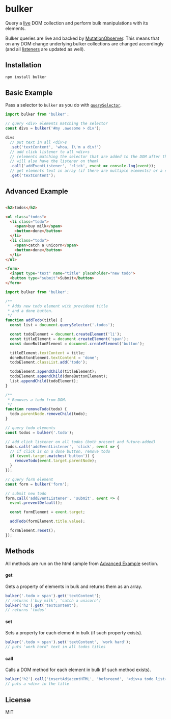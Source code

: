 # bulker

Query a [live](https://www.w3.org/TR/dom/#concept-collection-live) DOM collection and perform bulk manipulations with its elements.

Bulker queries are live and backed by [MutationObserver](https://developer.mozilla.org/en/docs/Web/API/MutationObserver). This means that on any DOM change underlying bulker collections are changed accordingly (and all [listeners](https://developer.mozilla.org/en-US/docs/Web/API/EventTarget/addEventListener) are updated as well).

## Installation
```sh
npm install bulker
```
## Basic Example
Pass a selector to `bulker` as you do with [`querySelector`](https://developer.mozilla.org/en-US/docs/Web/API/Element/querySelector).
```javascript
import bulker from 'bulker';

// query <div> elements matching the selector
const divs = bulker('#my .awesome > div');

divs
  // put text in all <div>s
  .set('textContent', 'whoa, I\'m a div!')
  // add click listener to all <div>s
  // (elements matching the selector that are added to the DOM after this
  // will also have the listener on them)
  .call('addEventListener', 'click', event => console.log(event));
  // get elements text in array (if there are multiple elements) or a string (if single)
  .get('textContent');
```

## Advanced Example
```html

<h2>todos</h2>

<ul class="todos">
  <li class="todo">
    <span>buy milk</span>
    <button>done</button>
  </li>
  <li class="todo">
    <span>catch a unicorn</span>
    <button>done</button>
  </li>
</ul>

<form>
  <input type="text" name="title" placeholder="new todo">
  <button type="submit">Submit</button>
</form>

```
```javascript
import bulker from 'bulker';

/**
 * Adds new todo element with provideed title
 * and a done button.
 */
function addTodo(title) {
  const list = document.querySelector('.todos');

  const todoElement = document.createElement('li');
  const titleElement = document.createElement('span');
  const doneButtonElement = document.createElement('button');

  titleElement.textContent = title;
  doneButtonElement.textContent = 'done';
  todoElement.classList.add('todo');

  todoElement.appendChild(titleElement);
  todoElement.appendChild(doneButtonElement);
  list.appendChild(todoElement);
}

/**
 * Removes a todo from DOM.
 */
function removeTodo(todo) {
  todo.parentNode.removeChild(todo);
}

// query todo elements
const todos = bulker('.todo');

// add click listener on all todos (both present and future-added)
todos.call('addEventListener', 'click', event => {
  // if click is on a done button, remove todo
  if (event.target.matches('button')) {
    removeTodo(event.target.parentNode);
  }
});

// query form element
const form = bulker('form');

// submit new todo
form.call('addEventListener', 'submit', event => {
  event.preventDefault();

  const formElement = event.target;

  addTodo(formElement.title.value);

  formElement.reset();
});

```

## Methods
All methods are run on the html sample from [Advanced Example](#advanced-example) section.

#### get
Gets a property of elements in bulk and returns them as an array.
```javascript
bulker('.todo > span').get('textContent');
// returns ['buy milk', 'catch a unicorn']
bulker('h2').get('textContent');
// returns 'todos'
```

#### set
Sets a property for each element in bulk (if such property exists).
```javascript
bulker('.todo > span').set('textContent', 'work hard');
// puts 'work hard' text in all todos titles
```

#### call
Calls a DOM method for each element in bulk (if such method exists).
```javascript
bulker('h2').call('insertAdjacentHTML', 'beforeend', '<div>a todo list</div>');
// puts a <div> in the title
```

## License
MIT
